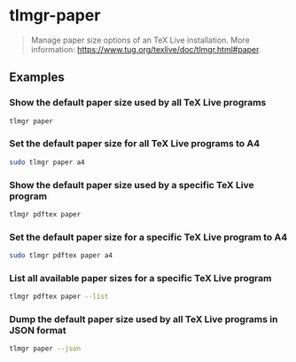 # tlmgr-paper

> Manage paper size options of an TeX Live installation. More information: <https://www.tug.org/texlive/doc/tlmgr.html#paper>.

## Examples

### Show the default paper size used by all TeX Live programs

```bash
tlmgr paper
```

### Set the default paper size for all TeX Live programs to A4

```bash
sudo tlmgr paper a4
```

### Show the default paper size used by a specific TeX Live program

```bash
tlmgr pdftex paper
```

### Set the default paper size for a specific TeX Live program to A4

```bash
sudo tlmgr pdftex paper a4
```

### List all available paper sizes for a specific TeX Live program

```bash
tlmgr pdftex paper --list
```

### Dump the default paper size used by all TeX Live programs in JSON format

```bash
tlmgr paper --json
```
